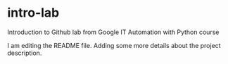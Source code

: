 # intro-lab
Introduction to Github lab from Google IT Automation with Python course

I am editing the README file. Adding some more details about the project description.
